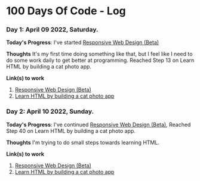 # 100 Days Of Code - Log

### Day 1: April 09 2022, Saturday.

**Today's Progress**: I've started [Responsive Web Design (Beta)](https://www.freecodecamp.org/learn/2022/responsive-web-design/)

**Thoughts** It's my first time doing something like that, but I feel like I need to do some work daily to get better at programming. Reached Step 13 on Learn HTML by building a cat photo app.

**Link(s) to work**
1. [Responsive Web Design (Beta)](https://www.freecodecamp.org/learn/2022/responsive-web-design/)
2. [Learn HTML by building a cat photo app](https://www.freecodecamp.org/learn/2022/responsive-web-design/learn-html-by-building-a-cat-photo-app/)


### Day 2: April 10 2022, Sunday.

**Today's Progress**: I've continued [Responsive Web Design (Beta)](https://www.freecodecamp.org/learn/2022/responsive-web-design/), Reached Step 40 on Learn HTML by building a cat photo app.

**Thoughts** I'm trying to do small steps towards learning HTML.

**Link(s) to work**
1. [Responsive Web Design (Beta)](https://www.freecodecamp.org/learn/2022/responsive-web-design/)
2. [Learn HTML by building a cat photo app](https://www.freecodecamp.org/learn/2022/responsive-web-design/learn-html-by-building-a-cat-photo-app/)
